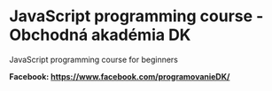 # JavaScript programming course - Obchodná akadémia DK

JavaScript programming course for beginners

**Facebook: https://www.facebook.com/programovanieDK/**



